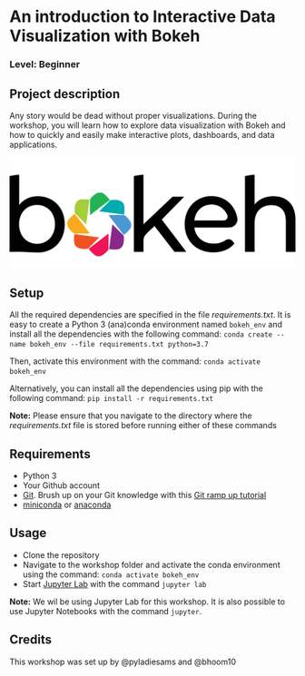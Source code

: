 
# An introduction to  Interactive Data Visualization with Bokeh
### Level: Beginner

## Project description
Any story would be dead without proper visualizations. During the workshop, you will learn how to explore data visualization with Bokeh and how to quickly and easily make interactive plots, dashboards, and data applications.

![Bokeh logo](workshop/bokeh_logo.PNG)

## Setup
All the required dependencies are specified in the file *requirements.txt*. 
It is easy to create a Python 3 (ana)conda environment named `bokeh_env` and install all the dependencies with the following command:
```conda create --name bokeh_env --file requirements.txt python=3.7```

Then, activate this environment with the command:
```conda activate bokeh_env```

Alternatively, you can install all the dependencies using pip with the following command:
```pip install -r requirements.txt```

**Note:** Please ensure that you navigate to the directory where the *requirements.txt* file is stored before running either of these commands

## Requirements
* Python 3
* Your Github account
* [Git](https://git-scm.com/download/). Brush up on your Git knowledge with this [Git ramp up tutorial](https://try.github.io/)
* [miniconda](https://docs.conda.io/en/latest/miniconda.html) or [anaconda](https://www.anaconda.com/products/individual)


## Usage
* Clone the repository
* Navigate to the workshop folder and activate the conda environment using the command: ```conda activate bokeh_env```
* Start [Jupyter Lab](https://pypi.org/project/jupyterlab/) with the command `jupyter lab` 

**Note:** We wil be using Jupyter Lab for this workshop. It is also possible to use Jupyter Notebooks with the command `jupyter`.

## Credits
This workshop was set up by @pyladiesams and @bhoom10
